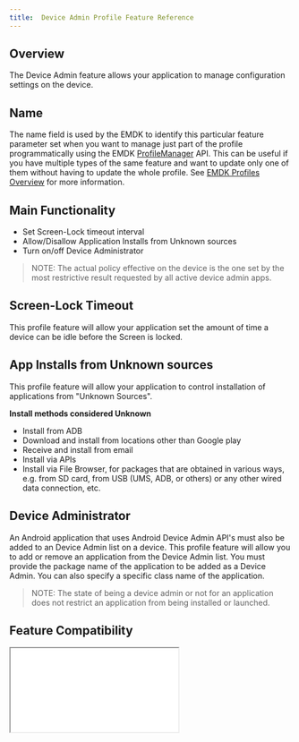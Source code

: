 ```yaml
---
title:  Device Admin Profile Feature Reference
---
```


## Overview

The Device Admin feature allows your application to manage configuration settings on the device.

## Name
The name field is used by the EMDK to identify this particular feature parameter set when you want to manage just part of the profile programmatically using the EMDK [ProfileManager](/emdk-for-android/4-0/api/ProfileManager) API. This can be useful if you have multiple types of the same feature and want to update only one of them without having to update the whole profile. See [EMDK Profiles Overview](/emdk-for-android/4-0/guide/profiles/usingwizard) for more information.

## Main Functionality
* Set Screen-Lock timeout interval
* Allow/Disallow Application Installs from Unknown sources
* Turn on/off Device Administrator

> NOTE: The actual policy effective on the device is the one set by the most restrictive result requested by all active device admin apps.



## Screen-Lock Timeout
This profile feature will allow your application set the amount of time a device can be idle before the Screen is locked.

## App Installs from Unknown sources
This profile feature will allow your application to control installation of applications from "Unknown Sources".  

**Install methods considered Unknown**

* Install from ADB
* Download and install from locations other than Google play
* Receive and install from email
* Install via APIs
* Install via File Browser, for packages that are obtained in various ways, e.g. from SD card, from USB (UMS, ADB, or others) or any other wired data connection, etc.



## Device Administrator
An Android application that uses Android Device Admin API's must also be added to an Device Admin list on a device. This profile feature will allow you to add or remove an application from the Device Admin list. You must provide the package name of the application to be added as a Device Admin. You can also specify a specific class name of the application.

> NOTE: The state of being a device admin or not for an application does not restrict an application from being installed or launched. 

## Feature Compatibility
<iframe src="compare.html#mx=4.3&csp=DevAdmin&os=All&embed=true"></iframe> 


